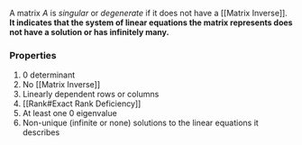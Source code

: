 A matrix $A$ is *singular* or *degenerate* if it does not have a [[Matrix Inverse]]. **It indicates that the system of linear equations the matrix represents does not have a solution or has infinitely many.**

### Properties
1. $0$ determinant
2. No [[Matrix Inverse]]
3. Linearly dependent rows or columns
4. [[Rank#Exact Rank Deficiency]]
5. At least one $0$ eigenvalue
6. Non-unique (infinite or none) solutions to the linear equations it describes